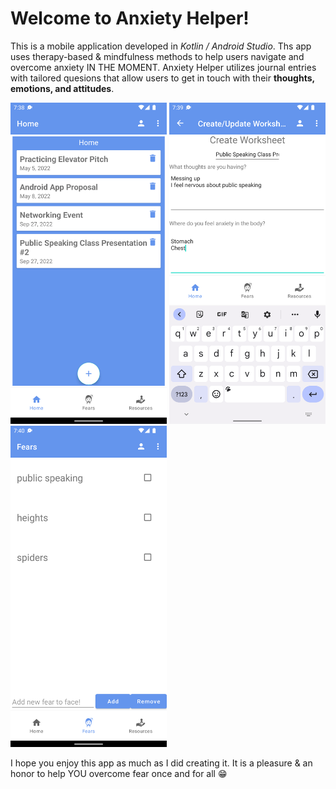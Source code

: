 # Welcome to Anxiety Helper!

This is a mobile application developed in *Kotlin / Android Studio*. Ths app uses therapy-based & mindfulness methods to help users navigate and overcome anxiety IN THE MOMENT. Anxiety Helper utilizes journal entries with tailored quesions that allow users to get in touch with their **thoughts, emotions, and attitudes**.

<img src="images/bb1.png" width="250">    <img src="images/bb2.png" width="250">    <img src="images/bb3.png" width="250">

I hope you enjoy this app as much as I did creating it. It is a pleasure & an honor to help YOU overcome fear once and for all 😁

